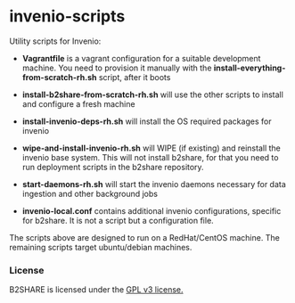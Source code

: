 invenio-scripts
===============

Utility scripts for Invenio:

- **Vagrantfile** is a vagrant configuration for a suitable development machine. You need to provision it manually with the **install-everything-from-scratch-rh.sh** script, after it boots

- **install-b2share-from-scratch-rh.sh** will use the other scripts to install and configure a fresh machine

- **install-invenio-deps-rh.sh** will install the OS required packages for invenio

- **wipe-and-install-invenio-rh.sh** will WIPE (if existing) and reinstall the invenio base system. This will not install b2share, for that you need to run deployment scripts in the b2share repository.

- **start-daemons-rh.sh** will start the invenio daemons necessary for data ingestion and other background jobs

- **invenio-local.conf** contains additional invenio configurations, specific for b2share. It is not a script but a configuration file.

The scripts above are designed to run on a RedHat/CentOS machine. The remaining scripts target ubuntu/debian machines.

    
### License

B2SHARE is licensed under the [GPL v3 license.](http://www.gnu.org/licenses/gpl-3.0.txt)

